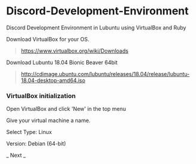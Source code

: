 # Discord-Development-Environment
Discord Development Environment in Lubuntu using VirtualBox and Ruby

Download VirtualBox for your OS. 

>https://www.virtualbox.org/wiki/Downloads

Download Lubuntu 18.04 Bionic Beaver 64bit
>http://cdimage.ubuntu.com/lubuntu/releases/18.04/release/lubuntu-18.04-desktop-amd64.iso

### VirtualBox initialization
Open VirtualBox and click 'New' in the top menu

Give your virtual machine a name. 

Select Type: Linux

Version: Debian (64-bit)

_ Next _
